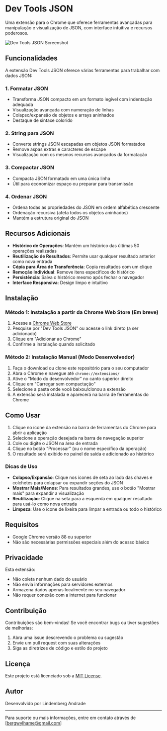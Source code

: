 # Dev Tools JSON

Uma extensão para o Chrome que oferece ferramentas avançadas para manipulação e visualização de JSON, com interface intuitiva e recursos poderosos.

![Dev Tools JSON Screenshot](screenshot.png)

## Funcionalidades

A extensão Dev Tools JSON oferece várias ferramentas para trabalhar com dados JSON:

### 1. Formatar JSON
- Transforma JSON compacto em um formato legível com indentação adequada
- Visualização avançada com numeração de linhas
- Colapso/expansão de objetos e arrays aninhados
- Destaque de sintaxe colorido

### 2. String para JSON
- Converte strings JSON escapadas em objetos JSON formatados
- Remove aspas extras e caracteres de escape
- Visualização com os mesmos recursos avançados da formatação

### 3. Compactar JSON
- Compacta JSON formatado em uma única linha
- Útil para economizar espaço ou preparar para transmissão

### 4. Ordenar JSON
- Ordena todas as propriedades do JSON em ordem alfabética crescente
- Ordenação recursiva (afeta todos os objetos aninhados)
- Mantém a estrutura original do JSON

## Recursos Adicionais

- **Histórico de Operações**: Mantém um histórico das últimas 50 operações realizadas
- **Reutilização de Resultados**: Permite usar qualquer resultado anterior como nova entrada
- **Cópia para Área de Transferência**: Copia resultados com um clique
- **Remoção Individual**: Remove itens específicos do histórico
- **Persistência**: Salva o histórico mesmo após fechar o navegador
- **Interface Responsiva**: Design limpo e intuitivo

## Instalação

### Método 1: Instalação a partir da Chrome Web Store (Em breve)
1. Acesse a [Chrome Web Store](https://chrome.google.com/webstore)
2. Pesquise por "Dev Tools JSON" ou acesse o link direto (a ser adicionado)
3. Clique em "Adicionar ao Chrome"
4. Confirme a instalação quando solicitado

### Método 2: Instalação Manual (Modo Desenvolvedor)
1. Faça o download ou clone este repositório para o seu computador
2. Abra o Chrome e navegue até `chrome://extensions/`
3. Ative o "Modo do desenvolvedor" no canto superior direito
4. Clique em "Carregar sem compactação"
5. Selecione a pasta onde você baixou/clonou a extensão
6. A extensão será instalada e aparecerá na barra de ferramentas do Chrome

## Como Usar

1. Clique no ícone da extensão na barra de ferramentas do Chrome para abrir a aplicação
2. Selecione a operação desejada na barra de navegação superior
3. Cole ou digite o JSON na área de entrada
4. Clique no botão "Processar" (ou o nome específico da operação)
5. O resultado será exibido no painel de saída e adicionado ao histórico

### Dicas de Uso

- **Colapso/Expansão**: Clique nos ícones de seta ao lado das chaves e colchetes para colapsar ou expandir seções do JSON
- **Mostrar Mais/Menos**: Para resultados grandes, use o botão "Mostrar mais" para expandir a visualização
- **Reutilização**: Clique na seta para a esquerda em qualquer resultado para usá-lo como nova entrada
- **Limpeza**: Use o ícone de lixeira para limpar a entrada ou todo o histórico

## Requisitos

- Google Chrome versão 88 ou superior
- Não são necessárias permissões especiais além do acesso básico

## Privacidade

Esta extensão:
- Não coleta nenhum dado do usuário
- Não envia informações para servidores externos
- Armazena dados apenas localmente no seu navegador
- Não requer conexão com a internet para funcionar

## Contribuição

Contribuições são bem-vindas! Se você encontrar bugs ou tiver sugestões de melhorias:

1. Abra uma issue descrevendo o problema ou sugestão
2. Envie um pull request com suas alterações
3. Siga as diretrizes de código e estilo do projeto

## Licença

Este projeto está licenciado sob a [MIT License](LICENSE).

## Autor

Desenvolvido por Lindemberg Andrade

---

Para suporte ou mais informações, entre em contato através de [bergwylhame@gmail.com] 